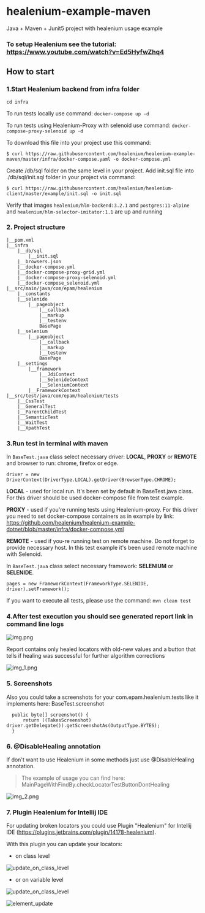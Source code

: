 # healenium-example-maven
Java + Maven + Junit5 project with healenium usage example 

### To setup Healenium see the tutorial: https://www.youtube.com/watch?v=Ed5HyfwZhq4

## How to start
### 1.Start Healenium backend from infra folder

```cd infra```

To run tests locally use command:
```docker-compose up -d```

To run tests using Healenium-Proxy with selenoid use command:
```docker-compose-proxy-selenoid up -d```

To download this file into your project use this command:

```$ curl https://raw.githubusercontent.com/healenium/healenium-example-maven/master/infra/docker-compose.yaml -o docker-compose.yml```

Create /db/sql folder on the same level in your project. Add init.sql file into ./db/sql/init.sql folder in your project via command:

```$ curl https://raw.githubusercontent.com/healenium/healenium-client/master/example/init.sql -o init.sql```

Verify that images ```healenium/hlm-backend:3.2.1``` and ```postgres:11-alpine```  and ```healenium/hlm-selector-imitator:1.1``` are up and running

### 2. Project structure
```
|__pom.xml
|__infra
    |__db/sql
        |__init.sql
    |__browsers.json
    |__docker-compose.yml
    |__docker-compose-proxy-grid.yml
    |__docker-compose-proxy-selenoid.yml
    |__docker-compose_selenoid.yml
|__src/main/java/com/epam/healenium
    |__constants
    |__selenide
        |__pageobject
            |__callback
            |__markup
            |__testenv
            BasePage
    |__selenium
        |__pageobject
            |__callback
            |__markup
            |__testenv
            BasePage
    |__settings
        |__framework
            |__JdiContext
            |__SelenideContext
            |__SeleniumContext
        |__FrameworkContext
|__src/test/java/com/epam/healenium/tests
    |__CssTest
    |__GeneralTest
    |__ParentChildTest
    |__SemanticTest
    |__WaitTest
    |__XpathTest
``` 
			   
### 3.Run test in terminal with maven

In ```BaseTest.java``` class select necessary driver: **LOCAL**, **PROXY** or **REMOTE** and browser to run: chrome, firefox or edge.

```driver = new DriverContext(DriverType.LOCAL).getDriver(BrowserType.CHROME);```

**LOCAL** - used for local run. It's been set by default in BaseTest.java class. For this driver should be used docker-compose file from test example.

**PROXY** - used if you're running tests using Healenium-proxy. For this driver you need to set docker-compose containers as in example by link:
https://github.com/healenium/healenium-example-dotnet/blob/master/infra/docker-compose.yml

**REMOTE** - used if you-re running test on remote machine. Do not forget to provide necessary host. In this test example it's been used remote machine with Selenoid.

In ```BaseTest.java``` class select necessary framework: **SELENIUM** or **SELENIDE**.

```pages = new FrameworkContext(FrameworkType.SELENIDE, driver).setFramework();```

If you want to execute all tests, please use the command: ```mvn clean test```
 

### 4.After test execution you should see generated report link in command line logs

![img.png](img.png)

Report contains only healed locators with old-new values and a button that tells if healing was successful for further algorithm corrections

![img_1.png](img_1.png)

### 5. Screenshots 

Also you could take a screenshots for your com.epam.healenium.tests like it implements here: BaseTest.screenshot
```
  public byte[] screenshot() {
      return ((TakesScreenshot) driver.getDelegate()).getScreenshotAs(OutputType.BYTES);
  }
```
### 6. @DisableHealing annotation

If don't want to use Healenium in some methods just use @DisableHealing annotation. 
> The example of usage you can find here: MainPageWithFindBy.checkLocatorTestButtonDontHealing 

![img_2.png](img_2.png)

### 7. Plugin Healenium for Intellij IDE

For updating broken locators you could use Plugin "Healenium" for Intellij IDE (https://plugins.jetbrains.com/plugin/14178-healenium).

With this plugin you can update your locators:
* on class level

![update_on_class_level](img_6.png)
* or on variable level

![update_on_class_level](img_5.png)

![element_update](img_4.png)

